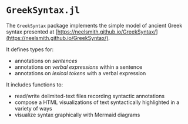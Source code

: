 

# `GreekSyntax.jl`

The `GreekSyntax` package implements the simple model of ancient Greek syntax  presented at [https://neelsmith.github.io/GreekSyntax/](https://neelsmith.github.io/GreekSyntax/).

It defines types for:

- annotations on *sentences*
- annotations on *verbal expressions* within a sentence
- annotations on *lexical tokens* with a verbal expression

It includes functions to:

- read/write delimited-text files recording syntactic annotations
- compose a HTML visualizations of text syntactically highlighted in a variety of ways
- visualize syntax graphically with Mermaid diagrams

